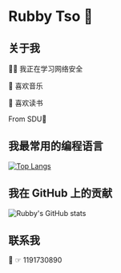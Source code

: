 # Rubby Tso 👋

## 关于我

👩‍💻 我正在学习网络安全

🎵 喜欢音乐

📕 喜欢读书

From SDU🗻

## 我最常用的编程语言

[![Top Langs](https://github-readme-stats.vercel.app/api/top-langs/?username=Zuojunhao&layout=compact)](https://github.com/anuraghazra/github-readme-stats)

## 我在 GitHub 上的贡献

![Rubby's GitHub stats](https://github-readme-stats.vercel.app/api?username=Zuojunhao&show_icons=true&theme=radical)

## 联系我

🐧 ☞ 1191730890
